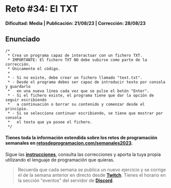 # Reto #34: El TXT
#### Dificultad: Media | Publicación: 21/08/23 | Corrección: 28/08/23

## Enunciado

```
/*
 * Crea un programa capaz de interactuar con un fichero TXT.
 * IMPORTANTE: El fichero TXT NO debe subirse como parte de la corrección. 
 * Únicamente el código.
 * 
 * - Si no existe, debe crear un fichero llamado "text.txt".
 * - Desde el programa debes ser capaz de introducir texto por consola y guardarlo
 *   en una nueva línea cada vez que se pulse el botón "Enter".
 * - Si el fichero existe, el programa tiene que dar la opción de seguir escribiendo
 *   a continuación o borrar su contenido y comenzar desde el principio.
 * - Si se selecciona continuar escribiendo, se tiene que mostrar por consola
 *   el texto que ya posee el fichero.  
 */
```
#### Tienes toda la información extendida sobre los retos de programación semanales en **[retosdeprogramacion.com/semanales2023](https://retosdeprogramacion.com/semanales2023)**.

Sigue las **[instrucciones](../../README.md)**, consulta las correcciones y aporta la tuya propia utilizando el lenguaje de programación que quieras.

> Recuerda que cada semana se publica un nuevo ejercicio y se corrige el de la semana anterior en directo desde **[Twitch](https://twitch.tv/mouredev)**. Tienes el horario en la sección "eventos" del servidor de **[Discord](https://discord.gg/mouredev)**.